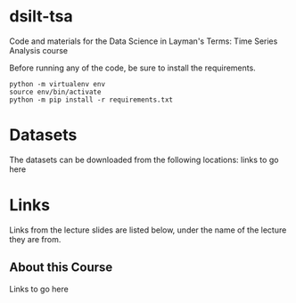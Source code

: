# dsilt-tsa
Code and materials for the Data Science in Layman's Terms: Time Series Analysis course

Before running any of the code, be sure to install the requirements.

```
python -m virtualenv env
source env/bin/activate
python -m pip install -r requirements.txt
```

# Datasets

The datasets can be downloaded from the following locations:
links to go here

# Links

Links from the lecture slides are listed below, under the name of the lecture they are from.

## About this Course

Links to go here
